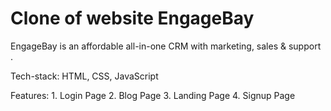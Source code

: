 # Clone of website EngageBay

EngageBay is an affordable all-in-one CRM with marketing, sales & support .

Tech-stack: HTML, CSS, JavaScript

Features: 1. Login Page
          2. Blog Page
          3. Landing Page
          4. Signup Page
